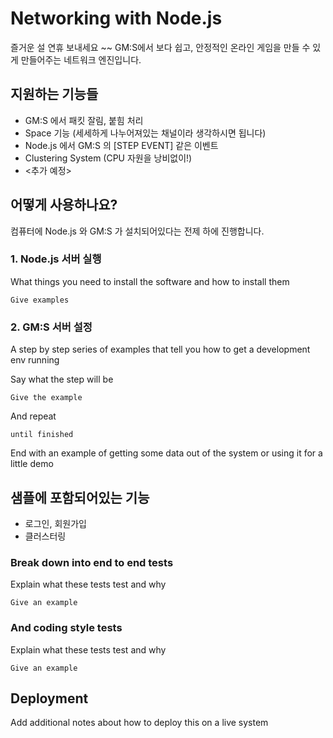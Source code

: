 # Networking with Node.js

즐거운 설 연휴 보내세요 ~~
GM:S에서 보다 쉽고, 안정적인 온라인 게임을 만들 수 있게 만들어주는 네트워크 엔진입니다.

## 지원하는 기능들 

* GM:S 에서 패킷 잘림, 붙힘 처리
* Space 기능 (세세하게 나누어져있는 채널이라 생각하시면 됩니다)
* Node.js 에서 GM:S 의 [STEP EVENT] 같은 이벤트
* Clustering System (CPU 자원을 낭비없이!)
* <추가 예정> 

## 어떻게 사용하나요?

컴퓨터에 Node.js 와 GM:S 가 설치되어있다는 전제 하에 진행합니다.

### 1. Node.js 서버 실행

What things you need to install the software and how to install them

```
Give examples 
```

### 2. GM:S 서버 설정

A step by step series of examples that tell you how to get a development env running

Say what the step will be

```
Give the example
``` 

And repeat

```
until finished
```

End with an example of getting some data out of the system or using it for a little demo

## 샘플에 포함되어있는 기능

* 로그인, 회원가입
* 클러스터링

### Break down into end to end tests

Explain what these tests test and why

```
Give an example
```

### And coding style tests

Explain what these tests test and why

```
Give an example
```

## Deployment

Add additional notes about how to deploy this on a live system

